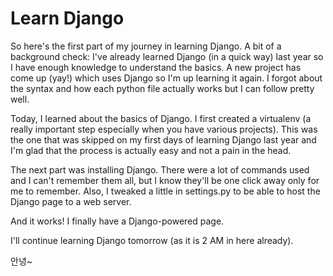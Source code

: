 # Learn Django

So here's the first part of my journey in learning Django. A bit of a background check: I've already learned Django (in a quick way) last year so I have enough knowledge to understand the basics. A new project has come up (yay!) which uses Django so I'm up learning it again. I forgot about the syntax and how each python file actually works but I can follow pretty well.

Today, I learned about the basics of Django. I first created a virtualenv (a really important step especially when you have various projects). This was the one that was skipped on my first days of learning Django last year and I'm glad that the process is actually easy and not a pain in the head.

The next part was installing Django. There were a lot of commands used and I can't remember them all, but I know they'll be one click away only for me to remember. Also, I tweaked a little in settings.py to be able to host the Django page to a web server.

And it works! I finally have a Django-powered page.

I'll continue learning Django tomorrow (as it is 2 AM in here already).

안녕~
